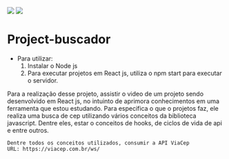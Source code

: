 <img src = "https://img.shields.io/badge/React-20232A?style=for-the-badge&logo=react&logoColor=61DAFB"/>
 <img src="https://img.shields.io/badge/Node.js-43853D?style=for-the-badge&logo=node.js&logoColor=white"/>
 
# Project-buscador

* Para utilizar:
  1. Instalar o Node js
  2. Para executar projetos em React js, utiliza o npm start para executar o servidor.

<p>
    Para a realização desse projeto, assistir o video de um projeto sendo desenvolvido em React js, no intuinto de aprimora conhecimentos em uma ferramenta que estou estudando. Para especifica o que o projetos faz, ele realiza uma busca de cep utilizando vários conceitos da biblioteca javascript. Dentre eles, estar o conceitos de hooks, de ciclos de vida de api e entre outros.

    Dentre todos os conceitos utilizados, consumir a API ViaCep
    URL: https://viacep.com.br/ws/
</p>

